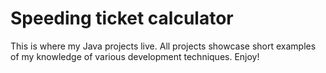 # Speeding ticket calculator

This is where my Java projects live. All projects showcase short examples of my knowledge of various development techniques. Enjoy!
